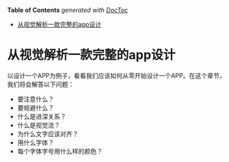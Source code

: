 <!-- START doctoc generated TOC please keep comment here to allow auto update -->
<!-- DON'T EDIT THIS SECTION, INSTEAD RE-RUN doctoc TO UPDATE -->
**Table of Contents**  *generated with [DocToc](https://github.com/thlorenz/doctoc)*

- [从视觉解析一款完整的app设计](#%E4%BB%8E%E8%A7%86%E8%A7%89%E8%A7%A3%E6%9E%90%E4%B8%80%E6%AC%BE%E5%AE%8C%E6%95%B4%E7%9A%84app%E8%AE%BE%E8%AE%A1)

<!-- END doctoc generated TOC please keep comment here to allow auto update -->

# 从视觉解析一款完整的app设计

以设计一个APP为例子，看看我们应该如何从零开始设计一个APP。在这个章节，我们将会解答以下问题：

- 要注意什么？
- 要规避什么？
- 什么是进深关系？
- 什么是视觉流？
- 为什么文字应该对齐？
- 用什么字体？
- 每个字体字号用什么样的颜色？